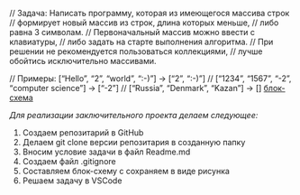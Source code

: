 // Задача: Написать программу, которая из имеющегося массива строк 
// формирует новый массив из строк, длина которых меньше, 
// либо равна 3 символам. 
// Первоначальный массив можно ввести с клавиатуры, 
// либо задать на старте выполнения алгоритма. 
// При решении не рекомендуется пользоваться коллекциями, 
// лучше обойтись исключительно массивами.

// Примеры: [“Hello”, “2”, “world”, “:-)”] → [“2”, “:-)”]
//  [“1234”, “1567”, “-2”, “computer science”] → [“-2”]
//  [“Russia”, “Denmark”, “Kazan”] → []
[блок-схема](https://github.com/Slizhov/finalwork27022023/blob/main/%D0%B1%D0%BB%D0%BE%D0%BA-%D1%81%D1%85%D0%B5%D0%BC%D0%B0.png)

*Для реализации заключительного проекта делаем следующее:*
1. Создаем репозитарий в GitHub
2. Делаем git clone версии репозитария в созданную папку
3. Вносим условие задачи в файл Readme.md
4. Создаем файл .gitignore
5. Составляем блок-схему с сохраняем в виде рисунка
6. Решаем задачу в VSCode
